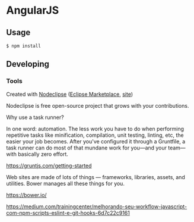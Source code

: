 # AngularJS



## Usage

```
$ npm install
```

## Developing



### Tools

Created with [Nodeclipse](https://github.com/Nodeclipse/nodeclipse-1)
 ([Eclipse Marketplace](http://marketplace.eclipse.org/content/nodeclipse), [site](http://www.nodeclipse.org))   

Nodeclipse is free open-source project that grows with your contributions.

Why use a task runner?

In one word: automation. The less work you have to do when performing repetitive tasks like minification, compilation, unit testing, linting, etc, the easier your job becomes. After you've configured it through a Gruntfile, a task runner can do most of that mundane work for you—and your team—with basically zero effort.

https://gruntjs.com/getting-started


Web sites are made of lots of things — frameworks, libraries, assets, and utilities. Bower manages all these things for you.

https://bower.io/

https://medium.com/trainingcenter/melhorando-seu-workflow-javascript-com-npm-scripts-eslint-e-git-hooks-6d7c22c9161